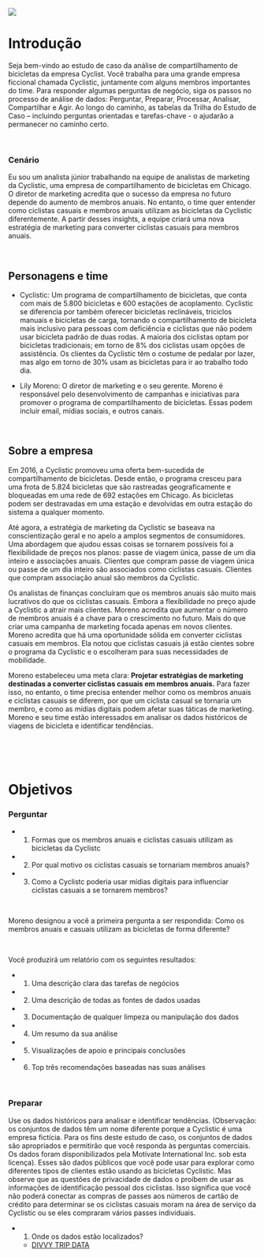 ![](https://github.com/EVERmathias/projetos_portifolio/blob/main/projetos/projeto01/imagens/cyclistic.png)




# Introdução
Seja bem-vindo ao estudo de caso da análise de compartilhamento de bicicletas da empresa Cyclist. Você trabalha para uma grande empresa ficcional chamada Cyclistic, juntamente com alguns membros importantes do time. Para responder algumas perguntas de negócio, siga os passos no processo de análise de dados: Perguntar, Preparar, Processar, Analisar, Compartilhar e Agir. 
Ao longo do caminho, as tabelas da Trilha do Estudo de Caso – incluindo perguntas orientadas e tarefas-chave - o ajudarão a permanecer no caminho certo.

<br>

### Cenário
Eu sou um analista júnior trabalhando na equipe de analistas de marketing da Cyclistic, uma empresa de compartilhamento de bicicletas em Chicago. O diretor de marketing acredita que o sucesso da empresa no futuro depende do aumento de membros anuais. No entanto, o time quer entender como ciclistas casuais e membros anuais utilizam as bicicletas da Cyclistic diferentemente. A partir desses insights, a equipe criará uma nova estratégia de marketing para converter ciclistas casuais para membros anuais.


<br>


## Personagens e time
- Cyclistic: Um programa de compartilhamento de bicicletas, que conta com mais de 5.800 bicicletas e 600 estações de acoplamento. Cyclistic se diferencia por também oferecer bicicletas reclináveis, triciclos manuais e bicicletas de carga, tornando o compartilhamento de bicicleta mais inclusivo para pessoas com deficiência e ciclistas que não podem usar bicicleta padrão de duas rodas. A maioria dos ciclistas optam por bicicletas tradicionais; em torno de 8% dos ciclistas usam opções de assistência. Os clientes da Cyclistic têm o costume de pedalar por lazer, mas algo em torno de 30% usam as bicicletas para ir ao trabalho todo dia.

- Lily Moreno: O diretor de marketing e o seu gerente. Moreno é responsável pelo desenvolvimento de campanhas e iniciativas para promover o programa de compartilhamento de bicicletas. Essas podem incluir email, mídias sociais, e outros canais.


<br>

## Sobre a empresa
Em 2016, a Cyclistic promoveu uma oferta bem-sucedida de compartilhamento de bicicletas. Desde então, o programa cresceu para uma frota de 5.824 bicicletas que são rastreadas geograficamente e bloqueadas em uma rede de 692 estações em Chicago. As bicicletas podem ser destravadas em uma estação e devolvidas em outra estação do sistema a qualquer momento.

Até agora, a estratégia de marketing da Cyclistic se baseava na conscientização geral e no apelo a amplos segmentos de consumidores. Uma abordagem que ajudou essas coisas se tornarem possíveis foi a flexibilidade de preços nos planos: passe de viagem única, passe de um dia inteiro e associações anuais. Clientes que compram passe de viagem única ou passe de um dia inteiro são associados como ciclistas casuais. Clientes que compram associação anual são membros da Cyclistic.

Os analistas de finanças concluíram que os membros anuais são muito mais lucrativos do que os ciclistas casuais. Embora a flexibilidade no preço ajude a Cyclistic a atrair mais clientes. Moreno acredita que aumentar o número de membros anuais é a chave para o crescimento no futuro. Mais do que criar uma campanha de marketing focada apenas em novos clientes. Moreno acredita que há uma oportunidade sólida em converter ciclistas casuais em membros. Ela notou que ciclistas casuais já estão cientes sobre o programa da Cyclistic e o escolheram para suas necessidades de mobilidade.

Moreno estabeleceu uma meta clara: __Projetar estratégias de marketing destinadas a converter ciclistas casuais em membros anuais.__ Para fazer isso, no entanto, o time precisa entender melhor como os membros anuais e ciclistas casuais se diferem, por que um ciclista casual se tornaria um membro, e como as mídias digitais podem afetar suas táticas de marketing. Moreno e seu time estão interessados em analisar os dados históricos de viagens de bicicleta e identificar tendências.

<br>
<br>
<br>

# Objetivos
### Perguntar
- 1. Formas que os membros anuais e ciclistas casuais utilizam as bicicletas da Cyclistc 
- 2. Por qual motivo os ciclistas casuais se tornariam membros anuais?
- 3. Como a Cyclistc poderia usar mídias digitais para influenciar ciclistas casuais a se tornarem membros?

 <br>
 
Moreno designou a você a primeira pergunta a ser respondida: Como os membros anuais e casuais utilizam as bicicletas de forma diferente?

<br>

Você produzirá um relatório com os seguintes resultados:
- 1. Uma descrição clara das tarefas de negócios
- 2. Uma descrição de todas as fontes de dados usadas
- 3. Documentação de qualquer limpeza ou manipulação dos dados
- 4. Um resumo da sua análise
- 5. Visualizações de apoio e principais conclusões
- 6. Top três recomendações baseadas nas suas análises

<br>

### Preparar

Use os dados históricos para analisar e identificar tendências. (Observação: os conjuntos de dados têm um nome diferente porque a Cyclistic é uma empresa fictícia. Para os fins deste estudo de caso, os conjuntos de dados são apropriados e permitirão que você responda às perguntas comerciais. Os dados foram disponibilizados pela Motivate International Inc. sob esta licença). Esses são dados públicos que você pode usar para explorar como diferentes tipos de clientes estão usando as bicicletas Cyclistic. Mas observe que as questões de privacidade de dados o proíbem de usar as informações de identificação pessoal dos ciclistas. Isso significa que você não poderá conectar as compras de passes aos números de cartão de crédito para determinar se os ciclistas casuais moram na área de serviço da Cyclistic ou se eles compraram vários passes individuais.

- 1. Onde os dados estão localizados?
   - [DIVVY TRIP DATA](https://divvy-tripdata.s3.amazonaws.com/index.html)












